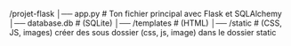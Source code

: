 /projet-flask
│── app.py        # Ton fichier principal avec Flask et SQLAlchemy
│── database.db   # (SQLite)
│── /templates    # (HTML)
│── /static       # (CSS, JS, images) créer des sous dossier (css, js, image) dans le dossier static
